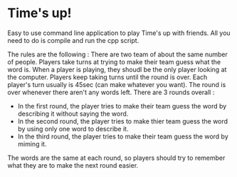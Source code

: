 # Time's up!

Easy to use command line application to play Time's up with friends. 
All you need to do is compile and run the cpp script. 

The rules are the following :
There are two team of about the same number of people. Players take turns at trying to make their team guess what the word is. 
When a player is playing, they shoudl be the only player looking at the computer. 
Players keep taking turns until the round is over. Each player's turn usually is 45sec (can make whatever you want). The round is over whenever there aren't any words left. 
There are 3 rounds overall :
- In the first round, the player tries to make their team guess the word by describing it without saying the word. 
- In the second round, the player tries to make thier team guess the word by using only one word to describe it. 
- In the third round, the player tries to make their team guess the word by miming it. 

The words are the same at each round, so players should try to remember what they are to make the next round easier. 

